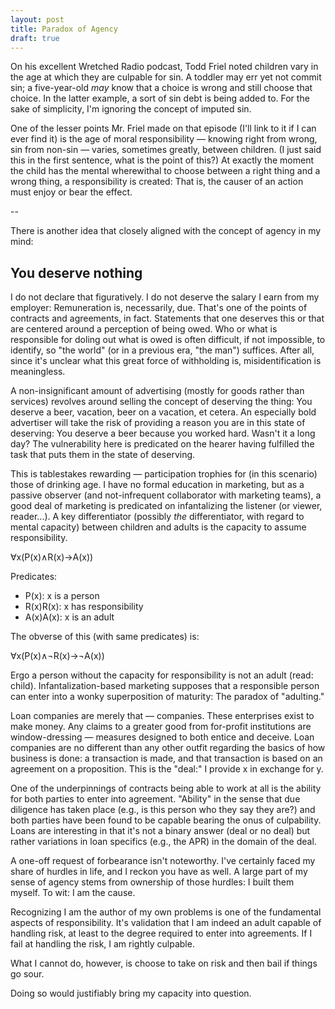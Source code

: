 ```yaml
---  
layout: post
title: Paradox of Agency
draft: true
---
```


On his excellent Wretched Radio podcast, Todd Friel noted children vary in the age at which they are culpable for sin. A toddler may err yet not commit sin; a five-year-old <em>may</em> know that a choice is wrong and still choose that choice. In the latter example, a sort of sin debt is being added to. For the sake of simplicity, I'm ignoring the concept of imputed sin.

One of the lesser points Mr. Friel made on that episode (I'll link to it if I can ever find it) is the age of moral responsibility — knowing right from wrong, sin from non-sin — varies, sometimes greatly, between children. (I just said this in the first sentence, what is the point of this?) At exactly the moment the child has the mental wherewithal to choose between a right thing and a wrong thing, a responsibility is created: That is, the causer of an action must enjoy or bear the effect.

--

There is another idea that closely aligned with the concept of agency in my mind:
## You deserve nothing

I do not declare that figuratively. I do not deserve the salary I earn from my employer: Remuneration is, necessarily, due. That's one of the points of contracts and agreements, in fact. Statements that one deserves this or that are centered around a perception of being owed. Who or what is responsible for doling out what is owed is often difficult, if not impossible, to identify, so "the world" (or in a previous era, "the man") suffices. After all, since it's unclear what this great force of withholding is, misidentification is meaningless.

A non-insignificant amount of advertising (mostly for goods rather than services) revolves around selling the concept of deserving the thing: You deserve a beer, vacation, beer on a vacation, et cetera. An especially bold advertiser will take the risk of providing a reason you are in this state of deserving: You deserve a beer because you worked hard. Wasn't it a long day? The vulnerability here is predicated on the hearer having fulfilled the task that puts them in the state of deserving. 

This is tablestakes rewarding — participation trophies for (in this scenario) those of drinking age. I have no formal education in marketing, but as a passive observer (and not-infrequent collaborator with marketing teams), a good deal of marketing is predicated on infantalizing the listener (or viewer, reader...). A key differentiator (possibly <em>the</em> differentiator, with regard to mental capacity) between children and adults is the capacity to assume responsibility.

∀x(P(x)∧R(x)→A(x))

Predicates:
- P(x): x is a person
- R(x)R(x): x has responsibility
- A(x)A(x): x is an adult

The obverse of this (with same predicates) is:

∀x(P(x)∧¬R(x)→¬A(x))

Ergo a person without the capacity for responsibility is not an adult (read: child). Infantalization-based marketing supposes that a responsible person can enter into a wonky superposition of maturity: The paradox of "adulting." 

Loan companies are merely that — companies. These enterprises exist to make money. Any claims to a greater good from for-profit institutions are window-dressing — measures designed to both entice and deceive. Loan companies are no different than any other outfit regarding the basics of how business is done: a transaction is made, and that transaction is based on an agreement on a proposition. This is the "deal:" I provide x in exchange for y.

One of the underpinnings of contracts being able to work at all is the ability for both parties to enter into agreement. "Ability" in the sense that due diligence has taken place (e.g., is this person who they say they are?) and both parties have been found to be capable bearing the onus of culpability. Loans are interesting in that it's not a binary answer (deal or no deal) but rather variations in loan specifics (e.g., the APR) in the domain of the deal.

A one-off request of forbearance isn't noteworthy. I've certainly faced my share of hurdles in life, and I reckon you have as well. A large part of my sense of agency stems from ownership of those hurdles: I built them myself. To wit: I am the cause. 

Recognizing I am the author of my own problems is one of the fundamental aspects of responsibility. It's validation that I am indeed an adult capable of handling risk, at least to the degree required to enter into agreements. If I fail at handling the risk, I am rightly culpable.

What I cannot do, however, is choose to take on risk and then bail if things go sour.

Doing so would justifiably bring my capacity into question. 
